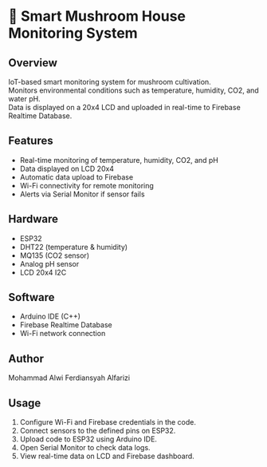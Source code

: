# 🍄 Smart Mushroom House Monitoring System

## Overview
IoT-based smart monitoring system for mushroom cultivation.  
Monitors environmental conditions such as temperature, humidity, CO2, and water pH.  
Data is displayed on a 20x4 LCD and uploaded in real-time to Firebase Realtime Database.

## Features
- Real-time monitoring of temperature, humidity, CO2, and pH
- Data displayed on LCD 20x4
- Automatic data upload to Firebase
- Wi-Fi connectivity for remote monitoring
- Alerts via Serial Monitor if sensor fails

## Hardware
- ESP32
- DHT22 (temperature & humidity)
- MQ135 (CO2 sensor)
- Analog pH sensor
- LCD 20x4 I2C

## Software
- Arduino IDE (C++)
- Firebase Realtime Database
- Wi-Fi network connection

## Author
Mohammad Alwi Ferdiansyah Alfarizi

## Usage
1. Configure Wi-Fi and Firebase credentials in the code.
2. Connect sensors to the defined pins on ESP32.
3. Upload code to ESP32 using Arduino IDE.
4. Open Serial Monitor to check data logs.
5. View real-time data on LCD and Firebase dashboard.
